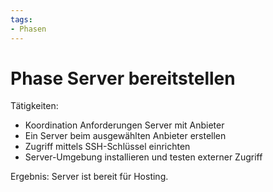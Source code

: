 ```yaml
---
tags:
- Phasen
---
```

# Phase Server bereitstellen

Tätigkeiten:

* Koordination Anforderungen Server mit Anbieter
* Ein Server beim ausgewählten Anbieter erstellen
* Zugriff mittels SSH-Schlüssel einrichten
* Server-Umgebung installieren und testen externer Zugriff

Ergebnis: Server ist bereit für Hosting.
